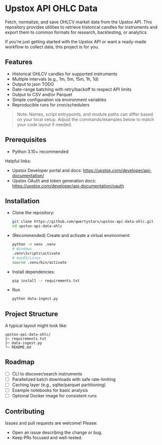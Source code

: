 # Upstox API OHLC Data

Fetch, normalize, and save OHLCV market data from the Upstox API. This repository provides utilities to retrieve historical candles for instruments and export them to common formats for research, backtesting, or analytics.

If you’re just getting started with the Upstox API or want a ready-made workflow to collect data, this project is for you.

## Features

- Historical OHLCV candles for supported instruments
- Multiple intervals (e.g., 1m, 5m, 15m, 1h, 1d)
- Output to json
TODO
- Date-range batching with retry/backoff to respect API limits
- Output to CSV and/or Parquet
- Simple configuration via environment variables
- Reproducible runs for cron/schedulers

> Note: Names, script entrypoints, and module paths can differ based on your local setup. Adjust the commands/examples below to match your code layout if needed.

## Prerequisites

- Python 3.10+ recommended


Helpful links:
- Upstox Developer portal and docs: https://upstox.com/developer/api-documentation/
- Upstox OAuth and token generation docs: https://upstox.com/developer/api-documentation/oauth

## Installation

- Clone the repository:
  ```bash
  git clone https://github.com/qwertystars/upstox-api-data-ohlc.git
  cd upstox-api-data-ohlc
  ```

- (Recommended) Create and activate a virtual environment:
  ```bash
  python -m venv .venv
  # Windows
  .venv\Scripts\activate
  # macOS/Linux
  source .venv/bin/activate
  ```

- Install dependencies:
  ```bash
  pip install -r requirements.txt
  ```
- Run
  ```bash
  python data-ingest.py
  ```

## Project Structure

A typical layout might look like:
```
upstox-api-data-ohlc/
├─ requirements.txt
├─ data-ingest.py
└─ README.md
```


## Roadmap

- [ ] CLI to discover/search instruments
- [ ] Parallelized batch downloads with safe rate-limiting
- [ ] Caching layer (e.g., sqlite/parquet partitioning)
- [ ] Example notebooks for basic analysis
- [ ] Optional Docker image for consistent runs

## Contributing

Issues and pull requests are welcome! Please:
- Open an issue describing the change or bug.
- Keep PRs focused and well-tested.


